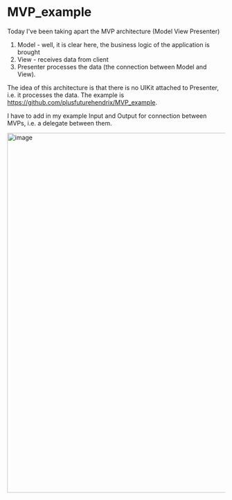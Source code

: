 # MVP_example
Today I've been taking apart the MVP architecture
(Model View Presenter)

1) Model - well, it is clear here, the business logic of the application is brought
2) View - receives data from client
3) Presenter processes the data (the connection between Model and View).

The idea of this architecture is that there is no UIKit attached to Presenter, i.e. it processes the data. The example is https://github.com/plusfuturehendrix/MVP_example.

I have to add in my example Input and Output for connection between MVPs, i.e. a delegate between them.

<img width="830" alt="image" src="https://user-images.githubusercontent.com/107930591/204569087-1570405a-843e-4a91-b656-bd36d2b399a3.png">
